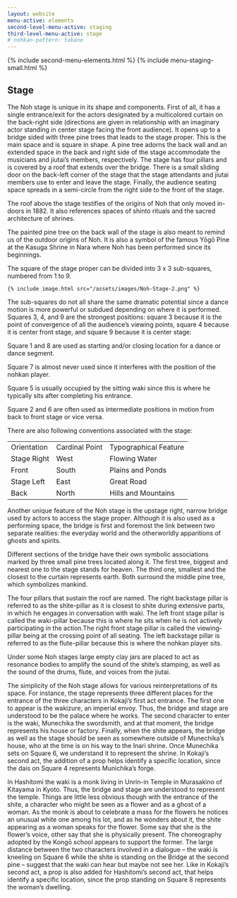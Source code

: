 ```yaml
---
layout: website
menu-active: elements
second-level-menu-active: staging
third-level-menu-active: stage
# nohkan-pattern: takane
---
```


{% include second-menu-elements.html %}
{% include menu-staging-small.html %}

<main class="page-content">
  <div class="text-container">
    <h2 id="Stage">Stage</h2>
    <p> The Noh stage is unique in its shape and components. First of all, it has a single entrance/exit for the actors designated by a multicolored curtain on the back-right side (directions are given in relationship with an imaginary actor standing in center stage facing the front audience). It opens up to a bridge sided with three pine trees that leads to the stage proper. This is the main space and is square in shape. A pine tree adorns the back wall and an extended space in the back and right side of the stage accommodate the musicians and jiutai’s members, respectively. The stage has four pillars and is covered by a roof that extends over the bridge. There is a small sliding door on the back-left corner of the stage that the stage attendants and jiutai members use to enter and leave the stage. Finally, the audience seating space spreads in a semi-circle from the right side to the front of the stage.</p><p>

The roof above the stage testifies of the origins of Noh that only moved in-doors in 1882. It also references spaces of shinto rituals and the sacred architecture of shrines.</p><p>

The painted pine tree on the back wall of the stage is also meant to remind us of the outdoor origins of Noh. It is also a symbol of the famous Yōgō Pine at the Kasuga Shrine in Nara where Noh has been performed since its beginnings.</p><p>

The square of the stage proper can be divided into 3 x 3 sub-squares, numbered from 1 to 9.</p><p id="Squares"></p>

    {% include image.html src="/assets/images/Noh-Stage-2.png" %}

<p>The sub-squares do not all share the same dramatic potential since a dance motion is more powerful or subdued depending on where it is performed. Squares 3, 4, and 9 are the strongest positions: square 3 because it is the point of convergence of all the audience’s viewing points, square 4 because it is center front stage, and square 9 because it is center stage:</p>
<p>Square 1 and 8 are used as starting and/or closing location for a dance or dance segment.</p>
<p>Square 7 is almost never used since it interferes with the position of the nohkan player.</p>
<p>Square 5 is usually occupied by the sitting waki since this is where he typically sits after completing his entrance.</p>
<p>Square 2 and 6 are often used as intermediate positions in motion from back to front stage or vice versa.</p>
<p>There are also following conventions associated with the stage:</p>

<table class="content-table">
  <tr class="content-table__row--header">
    <td class="content-table__column">Orientation</td>
    <td class="content-table__column">Cardinal Point</td>
    <td class="content-table__column">Typographical Feature</td>
  </tr>
  <tr class="content-table__row">
    <td class="content-table__column">Stage Right</td>
    <td class="content-table__column">West</td>
    <td class="content-table__column">Flowing Water</td>
  </tr>
  <tr class="content-table__row">
    <td class="content-table__column">Front</td>
    <td class="content-table__column">South</td>
    <td class="content-table__column">Plains and Ponds</td>
  </tr>
  <tr class="content-table__row">
    <td class="content-table__column">Stage Left</td>
    <td class="content-table__column">East</td>
    <td class="content-table__column">Great Road</td>
  </tr>
  <tr class="content-table__row">
    <td class="content-table__column">Back</td>
    <td class="content-table__column">North </td>
    <td class="content-table__column">Hills and Mountains</td>
  </tr>
</table>


<p>Another unique feature of the Noh stage is the upstage right, narrow bridge used by actors to access the stage proper.  Although it is also used as a performing space, the bridge is first and foremost the link between two separate realities: the everyday world and the otherworldly apparitions of ghosts and spirits. </p>

<p>Different sections of the bridge have their own symbolic associations marked by three small pine trees located along it. The first tree, biggest and nearest one to the stage stands for heaven. The third one, smallest and the closest to the curtain represents earth. Both surround the middle pine tree, which symbolizes mankind.</p>
<p>The four pillars that sustain the roof are named. The right backstage pillar is referred to as the shite-pillar as it is closest to shite during extensive parts, in which he engages in conversation with waki. The left front stage pillar is called the waki-pillar because this is where he sits when he is not actively participating in the action.The right front stage pillar is called the viewing-pillar being at the crossing point of all seating. The left backstage pillar is referred to as the flute-pillar because this is where the nohkan player sits.</p>

<p>Under some Noh stages large empty clay jars are placed to act as resonance bodies to amplify the sound of the shite’s stamping, as well as the sound of the drums, flute, and voices from the jiutai.</p>


<p>The simplicity of the Noh stage allows for various reinterpretations of its space. For instance, the stage represents three different places for the entrance of the three characters in Kokaji’s first act entrance. The first one to appear is the wakizure, an imperial envoy. Thus, the bridge and stage are understood to be the palace where he works. The second character to enter is the waki, Munechika the swordsmith, and at that moment, the bridge represents his house or factory. Finally, when the shite appears, the bridge as well as the stage should be seen as somewhere outside of Munechika’s house, who at the time is on his way to the Inari shrine. Once Munechika sets on Square 6, we understand it to represent the shrine.
In Kokaji’s second act, the addition of a prop helps identify a specific location, since the dais on Square 4 represents Munichika’s forge.</p>

<p>In Hashitomi the waki is a monk living in Unrin-in Temple in Murasakino of Kitayama in Kyoto. Thus, the bridge and stage are understood to represent the temple. Things are little less obvious though with the entrance of the shite, a character who might be seen as a flower and as a ghost of a woman. As the monk is about to celebrate a mass for the flowers he notices an unusual white one among his lot, and as he wonders about it, the shite appearing as a woman speaks for the flower. Some say that she is the flower’s voice, other say that she is physically present.
The choreography adopted by the Kongō school appears to support the former. The large distance between the two characters involved in a dialogue – the waki is kneeling on Square 6 while the shite is standing on the Bridge at the second pine – suggest that the waki can hear but maybe not see her.
Like in Kokaji’s second act, a prop is also added for Hashitomi’s second act, that helps identify a specific location, since the prop standing on Square 8 represents the woman’s dwelling.</p>

</div>

</main>
